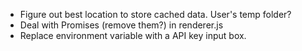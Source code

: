 - Figure out best location to store cached data. User's temp folder?
- Deal with Promises (remove them?) in renderer.js
- Replace environment variable with a API key input box. 